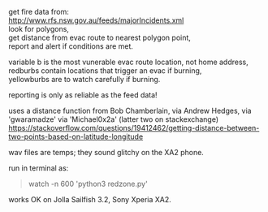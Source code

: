 get fire data from:  
http://www.rfs.nsw.gov.au/feeds/majorIncidents.xml  
look for polygons,  
get distance from evac route to nearest polygon point,  
report and alert if conditions are met.  

variable b is the most vunerable evac route location, not home address,  
redburbs contain locations that trigger an evac if burning,  
yellowburbs are to watch carefully if burning. 

reporting is only as reliable as the feed data!  

uses a distance function from Bob Chamberlain, via Andrew Hedges, via 'gwaramadze' via 'Michael0x2a' (latter two on stackexchange) https://stackoverflow.com/questions/19412462/getting-distance-between-two-points-based-on-latitude-longitude

wav files are temps; they sound glitchy on the XA2 phone.

run in terminal as:
> watch -n 600 'python3 redzone.py'

works OK on Jolla Sailfish 3.2, Sony Xperia XA2.  
